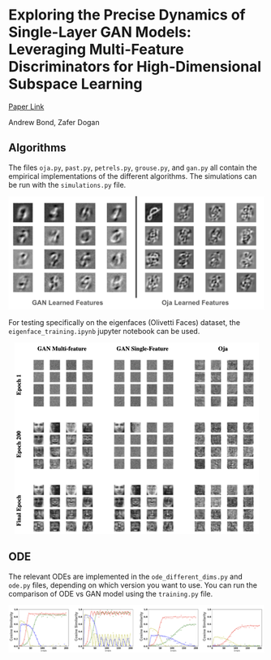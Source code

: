 # Exploring the Precise Dynamics of Single-Layer GAN Models: Leveraging Multi-Feature Discriminators for High-Dimensional Subspace Learning

[Paper Link](https://arxiv.org/abs/2411.00498)

Andrew Bond, Zafer Dogan

## Algorithms
The files `oja.py`, `past.py`, `petrels.py`, `grouse.py`, and `gan.py` all contain the empirical implementations of the different algorithms. The simulations can be run with the `simulations.py` file.

<p align="center">
  <img src="./figures/comparisons.png">
</p>

For testing specifically on the eigenfaces (Olivetti Faces) dataset, the `eigenface_training.ipynb` jupyter notebook can be used.

<p align="center">
  <img src="./figures/olivetti_faces.png">
</p>

## ODE
The relevant ODEs are implemented in the `ode_different_dims.py` and `ode.py` files, depending on which version you want to use. You can run the comparison of ODE vs GAN model using the `training.py` file.

<p align="center">
  <img src="./figures/ode.png">
</p>
